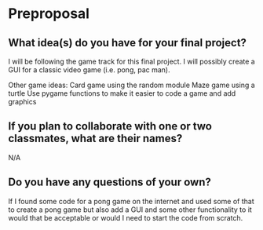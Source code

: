 # Preproposal

## What idea(s) do you have for your final project?
I will be following the game track for this final project.
I will possibly create a GUI for a classic video game (i.e. pong, pac man).

Other game ideas:
  Card game using the random module
  Maze game using a turtle
  Use pygame functions to make it easier to code a game and add graphics
 
## If you plan to collaborate with one or two classmates, what are their names?
N/A

## Do you have any questions of your own?
If I found some code for a pong game on the internet and used some of that to create a pong game but also add a GUI and some other functionality to it would that be acceptable or would I need to start the code from scratch.

